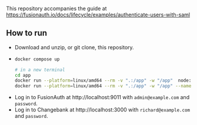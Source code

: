 This repository accompanies the guide at https://fusionauth.io/docs/lifecycle/examples/authenticate-users-with-saml

## How to run

- Download and unzip, or git clone, this repository.
- ```sh
  docker compose up

  # in a new terminal
  cd app
  docker run --platform=linux/amd64 --rm -v ".:/app" -w "/app"  node:23-alpine3.19 sh -c  "npm install"
  docker run --platform=linux/amd64 --rm -v ".:/app" -w "/app" --name app --network faNetwork  -p 3000:3000 node:23-alpine3.19 sh -c  "npm run start"
  ```
- Log in to FusionAuth at http://localhost:9011 with `admin@example.com` and `password`.
- Log in to Changebank at http://localhost:3000 with `richard@example.com` and `password`.
